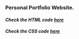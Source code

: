 ### Personal Portfolio Website.

#### <i>Check the HTML code [here](./index.html)</i>  
#### <i>Check the CSS code [here](./styles.css)</i>